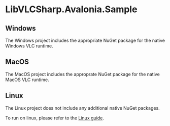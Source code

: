 # LibVLCSharp.Avalonia.Sample

## Windows

The Windows project includes the appropriate NuGet package for the native Windows VLC runtime.

## MacOS

The MacOS project includes the approprate NuGet package for the native MacOS VLC runtime.

## Linux

The Linux project does not include any additional native NuGet packages.

To run on linux, please refer to the [Linux guide](../../docs/linux-setup.md).
